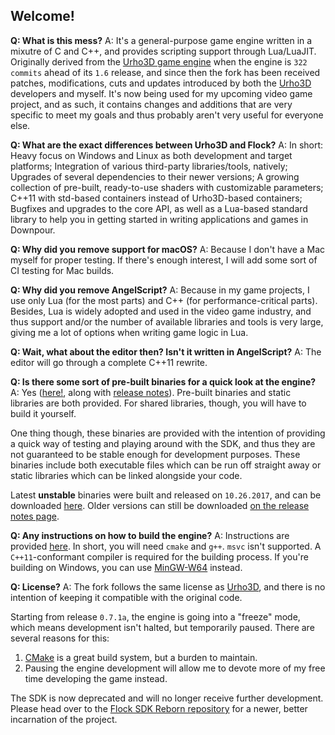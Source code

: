 ## Welcome! 

**Q: What is this mess?** 
A: It's a general-purpose game engine written in a mixutre of C and C++, and provides scripting support through Lua/LuaJIT. Originally derived from the [Urho3D game engine](https://github.com/urho3d/Urho3D) when the engine is `322 commits` ahead of its `1.6` release, and since then the fork has been received patches, modifications, cuts and updates introduced by both the [Urho3D](https://github.com/urho3d/Urho3D) developers and myself. It's now being used for my upcoming video game project, and as such, it contains changes and additions that are very specific to meet my goals and thus probably aren't very useful for everyone else. 

**Q: What are the exact differences between Urho3D and Flock?** 
A: In short: Heavy focus on Windows and Linux as both development and target platforms; Integration of various third-party libraries/tools, natively; Upgrades of several dependencies to their newer versions; A growing collection of pre-built, ready-to-use shaders with customizable parameters; C++11 with std-based containers instead of Urho3D-based containers; Bugfixes and upgrades to the core API, as well as a Lua-based standard library to help you in getting started in writing applications and games in Downpour. 

**Q: Why did you remove support for macOS?** 
A: Because I don't have a Mac myself for proper testing. If there's enough interest, I will add some sort of CI testing for Mac builds. 

**Q: Why did you remove AngelScript?** 
A: Because in my game projects, I use only Lua (for the most parts) and C++ (for performance-critical parts). Besides, Lua is widely adopted and used in the video game industry, and thus support and/or the number of available libraries and tools is very large, giving me a lot of options when writing game logic in Lua. 

**Q: Wait, what about the editor then? Isn't it written in AngelScript?** 
A: The editor will go through a complete C++11 rewrite. 

**Q: Is there some sort of pre-built binaries for a quick look at the engine?** 
A: Yes ([here!](https://drive.google.com/drive/folders/0Bx0q4f1kFRaieTBhZHJJYzRNRHc?usp=sharing), along with [release notes](https://github.com/Florastamine/IWBHT_SDK/blob/master/CHANGELOG.md)). Pre-built binaries and static libraries are both provided. For shared libraries, though, you will have to build it yourself. 

One thing though, these binaries are provided with the intention of providing a quick way of testing and playing around with the SDK, and thus they are not guaranteed to be stable enough for development purposes. These binaries include both executable files which can be run off straight away or static libraries which can be linked alongside your code. 

Latest **unstable** binaries were built and released on `10.26.2017`, and can be downloaded [here](https://drive.google.com/file/d/0Bx0q4f1kFRaiZFRiZTRXYUw1YWM/view). Older versions can still be downloaded [on the release notes page](https://github.com/Florastamine/IWBHT_SDK/blob/master/CHANGELOG.md). 

**Q: Any instructions on how to build the engine?** 
A: Instructions are provided [here](https://github.com/Florastamine/IWBHT_SDK/blob/master/BUILDING.md). In short, you will need `cmake` and `g++`. `msvc` isn't supported. A `C++11`-conformant compiler is required for the building process. If you're building on Windows, you can use [MinGW-W64](https://sourceforge.net/projects/mingw-w64/) instead. 

**Q: License?** 
A: The fork follows the same license as [Urho3D](https://github.com/urho3d/Urho3D), and there is no intention of keeping it compatible with the original code. 

Starting from release `0.7.1a`, the engine is going into a "freeze" mode, which means development isn't halted, but temporarily paused. There are several reasons for this:
1. [CMake](https://cmake.org/) is a great build system, but a burden to maintain.
2. Pausing the engine development will allow me to devote more of my free time developing the game instead.

The SDK is now deprecated and will no longer receive further development. Please head over to the [Flock SDK Reborn repository](https://github.com/Florastamine/FlockSDK-Reborn) for a newer, better incarnation of the project.
